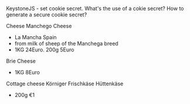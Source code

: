 KeystoneJS - set cookie secret.
What's the use of a cokie secret?
How to generate a secure cookie secret?


Cheese
Manchego Cheese
- La Mancha Spain
- from milk of sheep of the Manchega breed
- 1KG 24Euro. 200g 5Euro

Brie Cheese
- 1KG 8Euro


Cottage cheese
Körniger Frischkäse
Hüttenkäse
- 200g €1